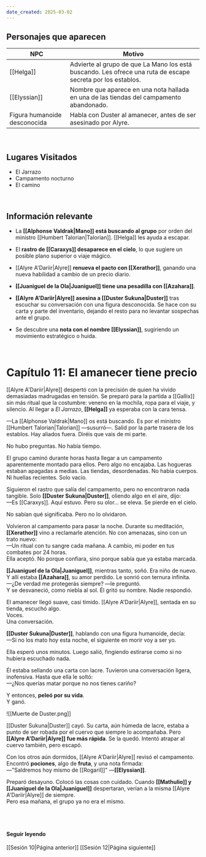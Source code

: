 ```yaml
---
date_created: 2025-03-02
---
```




## Personajes que aparecen

|   NPC   |                   Motivo                   | 
|---------|--------------------------------------------| 
| [[Helga]] | Advierte al grupo de que La Mano los está buscando. Les ofrece una ruta de escape secreta por los establos.| 
| [[Elyssian]] | Nombre que aparece en una nota hallada en una de las tiendas del campamento abandonado.|
| Figura humanoide desconocida | Habla con Duster al amanecer, antes de ser asesinado por Alyre.|

<br>

## Lugares Visitados
- El Jarrazo
- Campamento nocturno
- El camino

<br>

## Información relevante
- La **[[Alphonse Valdrak|Mano]] está buscando al grupo** por orden del ministro [[Humbert Talorian|Talorian]]. [[Helga]] les ayuda a escapar.

- El **rastro de [[Caraxys]] desaparece en el cielo**, lo que sugiere un posible plano superior o viaje mágico.

- [[Alyre A'Dariir|Alyre]] **renueva el pacto con [[Xerathor]]**, ganando una nueva habilidad a cambio de un precio diario.

- **[[Juaniguel de la Ola|Juaniguel]] tiene una pesadilla con [[Azahara]]**.

- **[[Alyre A'Dariir|Alyre]] asesina a [[Duster Sukuna|Duster]]** tras escuchar su conversación con una figura desconocida. Se hace con su carta y parte del inventario, dejando el resto para no levantar sospechas ante el grupo.
 
- Se descubre una **nota con el nombre [[Elyssian]]**, sugiriendo un movimiento estratégico o huida.


<br>

# Capítulo 11: El amanecer tiene precio

[[Alyre A'Dariir|Alyre]] despertó con la precisión de quien ha vivido demasiadas madrugadas en tensión. Se preparó para la partida a [[Gallix]] sin más ritual que la costumbre: veneno en la mochila, ropa para el viaje, y silencio. Al llegar a _El Jarrazo_, **[[Helga]]** ya esperaba con la cara tensa.  

—La [[Alphonse Valdrak|Mano]] os está buscando. Es por el ministro [[Humbert Talorian|Talorian]] —susurró—. Salid por la parte trasera de los establos. Hay aliados fuera. Diréis que vais de mi parte.

No hubo preguntas. No había tiempo.

El grupo caminó durante horas hasta llegar a un campamento aparentemente montado para ellos. Pero algo no encajaba. Las hogueras estaban apagadas a medias. Las tiendas, desordenadas. No había cuerpos. Ni huellas recientes. Solo vacío.

Siguieron el rastro que salía del campamento, pero no encontraron nada tangible. Solo **[[Duster Sukuna|Duster]]**, oliendo algo en el aire, dijo:  
—Es [[Caraxys]]. Aquí estuvo. Pero su olor... se eleva. Se pierde en el cielo.

No sabían qué significaba. Pero no lo olvidaron.

Volvieron al campamento para pasar la noche. Durante su meditación, **[[Xerathor]]** vino a reclamarle atención. No con amenazas, sino con un trato nuevo:  
—Un ritual con tu sangre cada mañana. A cambio, mi poder en tus combates por 24 horas.  
Ella aceptó. No porque confiara, sino porque sabía que ya estaba marcada.

**[[Juaniguel de la Ola|Juaniguel]]**, mientras tanto, soñó. Era niño de nuevo. Y allí estaba **[[Azahara]]**, su amor perdido. Le sonrió con ternura infinita.  
—¿De verdad me protegerás siempre? —le preguntó.  
Y se desvaneció, como niebla al sol. Él gritó su nombre. Nadie respondió.

El amanecer llegó suave, casi tímido. [[Alyre A'Dariir|Alyre]], sentada en su tienda, escuchó algo.  
Voces.  
Una conversación.

**[[Duster Sukuna|Duster]]**, hablando con una figura humanoide, decía:  
—Si no los mato hoy esta noche, el siguiente en morir voy a ser yo.

Ella esperó unos minutos. Luego salió, fingiendo estirarse como si no hubiera escuchado nada.

Él estaba sellando una carta con lacre. Tuvieron una conversación ligera, inofensiva. Hasta que ella le soltó:  
—¿Nos querías matar porque no nos tienes cariño?

Y entonces, **peleó por su vida**.  
Y ganó.

![[Muerte de Duster.png]]


[[Duster Sukuna|Duster]] cayó. Su carta, aún húmeda de lacre, estaba a punto de ser robada por el cuervo que siempre lo acompañaba. Pero **[[Alyre A'Dariir|Alyre]] fue más rápida**. Se la quedó. Intentó atrapar al cuervo también, pero escapó.

Con los otros aún dormidos, [[Alyre A'Dariir|Alyre]] revisó el campamento. Encontró **pociones**, algo de **fruta**, y una nota firmada:  
—"Saldremos hoy mismo de [[Rogaril]]" —**[[Elyssian]]**.

Preparó desayuno. Colocó las cosas con cuidado. Cuando **[[Mathulio]] y [[Juaniguel de la Ola|Juaniguel]]** despertaran, verían a la misma [[Alyre A'Dariir|Alyre]] de siempre.  
Pero esa mañana, el grupo ya no era el mismo.



<br>

<br>

#### Seguir leyendo

[[Sesión 10|Página anterior]]
[[Sesión 12|Página siguiente]]

